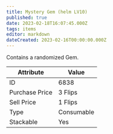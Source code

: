 ```yaml
---
title: Mystery Gem (helm LV10)
published: true
date: 2023-02-18T16:07:45.000Z
tags: items
editor: markdown
dateCreated: 2023-02-16T00:00:00.000Z
---
```


Contains a randomized Gem.

|Attribute|Value|
|-|-|
|ID|6838|
|Purchase Price|3 Flips|
|Sell Price|1 Flips|
|Type|Consumable|
|Stackable|Yes|


